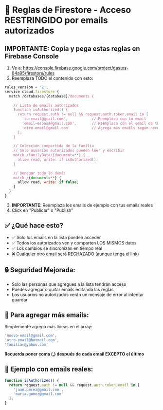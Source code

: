 # 🔐 Reglas de Firestore - Acceso RESTRINGIDO por emails autorizados

## IMPORTANTE: Copia y pega estas reglas en Firebase Console

1. Ve a: https://console.firebase.google.com/project/gastos-84a95/firestore/rules
2. Reemplaza TODO el contenido con esto:

```javascript
rules_version = '2';
service cloud.firestore {
  match /databases/{database}/documents {
    
    // Lista de emails autorizados
    function isAuthorized() {
      return request.auth != null && request.auth.token.email in [
        'tu-email@gmail.com',           // Reemplaza con tu email
        'email-esposa@gmail.com',       // Reemplaza con el email de tu esposa
        'otro-email@gmail.com'          // Agrega más emails según necesites
      ];
    }
    
    // Colección compartida de la familia
    // Solo usuarios autorizados pueden leer y escribir
    match /familyData/{document=**} {
      allow read, write: if isAuthorized();
    }
    
    // Denegar todo lo demás
    match /{document=**} {
      allow read, write: if false;
    }
  }
}
```

3. **IMPORTANTE**: Reemplaza los emails de ejemplo con tus emails reales
4. Click en "Publicar" o "Publish"

## ✅ ¿Qué hace esto?

- ✅ Solo los emails en la lista pueden acceder
- ✅ Todos los autorizados ven y comparten LOS MISMOS datos
- ✅ Los cambios se sincronizan en tiempo real
- ❌ Cualquier otro email será RECHAZADO (aunque tenga el link)

## 🔒 Seguridad Mejorada:

- Solo las personas que agregues a la lista tendrán acceso
- Puedes agregar o quitar emails editando las reglas
- Los usuarios no autorizados verán un mensaje de error al intentar guardar

## 📝 Para agregar más emails:

Simplemente agrega más líneas en el array:
```javascript
'nuevo-email@gmail.com',
'otro-email@hotmail.com',
'familiar@yahoo.com'
```

**Recuerda poner coma (,) después de cada email EXCEPTO el último**

## 🎯 Ejemplo con emails reales:

```javascript
function isAuthorized() {
  return request.auth != null && request.auth.token.email in [
    'juan.perez@gmail.com',
    'maria.gomez@gmail.com'
  ];
}
```
